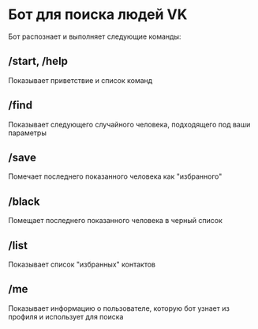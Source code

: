 # Бот для поиска людей VK
Бот распознает и выполняет следующие команды:

## /start, /help
Показывает приветствие и список команд

## /find
Показывает следующего случайного человека, подходящего под ваши параметры

## /save
Помечает последнего показанного человека как "избранного"

## /black
Помещает последнего показанного человека в черный список

## /list
Показывает список "избранных" контактов

## /me
Показывает информацию о пользователе, которую бот узнает из профиля и использует для поиска
